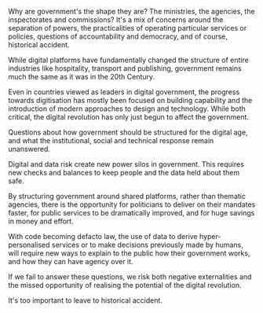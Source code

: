 <!-- TITLE: The shape of government -->


Why are government's the shape they are? The ministries, the agencies, the inspectorates and commissions? It's a mix of concerns around the separation of powers, the practicalities of operating particular services or policies, questions of accountability and democracy, and of course, historical accident.

While digital platforms have fundamentally changed the structure of entire industries like hospitality, transport and publishing, government remains much the same as it was in the 20th Century.

Even in countries viewed as leaders in digital government, the progress towards digitisation has mostly been focused on building capability and the introduction of modern approaches to design and technology. While both critical, the digital revolution has only just begun to affect the government.

Questions about how government should be structured for the digital age, and what the institutional, social and technical response remain unanswered.

Digital and data risk create new power silos in government. This requires new checks and balances to keep people and the data held about them safe.

By structuring government around shared platforms, rather than thematic agencies, there is the opportunity for politicians to deliver on their mandates faster, for public services to be dramatically improved, and for huge savings in money and effort.

With code becoming defacto law, the use of data to derive hyper-personalised services or to make decisions previously made by humans, will require new ways to explain to the public how their government works, and how they can have agency over it.

If we fail to answer these questions, we risk both negative externalities and the missed opportunity of realising the potential of the digital revolution.

It's too important to leave to historical accident.
